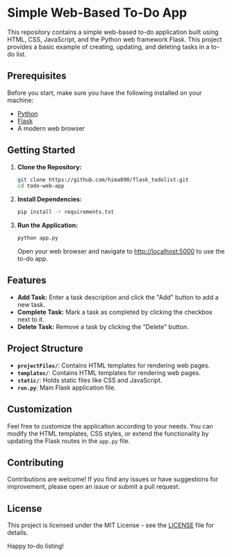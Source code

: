 # Simple Web-Based To-Do App

This repository contains a simple web-based to-do application built using HTML, CSS, JavaScript, and the Python web framework Flask. This project provides a basic example of creating, updating, and deleting tasks in a to-do list.

## Prerequisites

Before you start, make sure you have the following installed on your machine:

- [Python](https://www.python.org/downloads/)
- [Flask](https://flask.palletsprojects.com/en/2.1.x/installation/)
- A modern web browser

## Getting Started

1. **Clone the Repository:**

    ```bash
    git clone https://github.com/hima890/flask_todolist.git
    cd todo-web-app
    ```

2. **Install Dependencies:**

    ```bash
    pip install -r requirements.txt
    ```

3. **Run the Application:**

    ```bash
    python app.py
    ```

    Open your web browser and navigate to [http://localhost:5000](http://localhost:5000) to use the to-do app.

## Features

- **Add Task:** Enter a task description and click the "Add" button to add a new task.
- **Complete Task:** Mark a task as completed by clicking the checkbox next to it.
- **Delete Task:** Remove a task by clicking the "Delete" button.

## Project Structure
- **`projectFiles/`**: Contains HTML templates for rendering web pages.
 - **`templates/`**: Contains HTML templates for rendering web pages.
 - **`static/`**: Holds static files like CSS and JavaScript.
 - **`run.py`**: Main Flask application file.

## Customization

Feel free to customize the application according to your needs. You can modify the HTML templates, CSS styles, or extend the functionality by updating the Flask routes in the `app.py` file.

## Contributing

Contributions are welcome! If you find any issues or have suggestions for improvement, please open an issue or submit a pull request.

## License

This project is licensed under the MIT License - see the [LICENSE](LICENSE) file for details.

Happy to-do listing!
